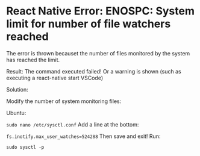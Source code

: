# React Native Error: ENOSPC: System limit for number of file watchers reached

The error is thrown becauset the number of files monitored by the system has reached the limit.

Result: The command executed failed! Or a warning is shown (such as executing a react-native start VSCode)

Solution:

Modify the number of system monitoring files:

Ubuntu:

`sudo nano /etc/sysctl.conf`
Add a line at the bottom:

`fs.inotify.max_user_watches=524288`
Then save and exit! Run:

`sudo sysctl -p`
